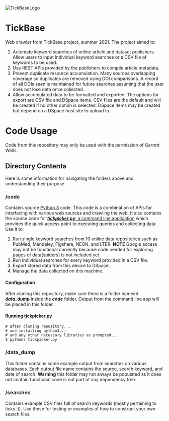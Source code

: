 ![TickBaseLogo](https://tickbase.net/wp-content/uploads/2021/01/TickBase-Logo-Horizontal_white-e1610842190868.png)
# TickBase
Web crawler from TickBase project, summer 2021. The project aimed to:
1. Automate keyword searches of online article and dataset publishers. Allow users to input individual keyword searches or a CSV file of keywords to be used.
2. Use REST APIs provided by the publishers to compile article metadata.
3. Prevent duplicate resource accumulation. Many sources overlapping coverage so duplicates are removed using DOI comparisons. A record of all DOIs seen is maintained for future searches assuming that the user does not lose data once collected.
4. Allow accumulated data to be formatted and exported. The options for export are CSV file and DSpace items. CSV files are the default and will be created if no other option is selected. DSpace items may be created but depend on a DSpace host site to upload to.

# Code Usage
Code from this repository may only be used with the permission of Garrett Wells.

## Directory Contents
Here is some information for navigating the folders above and understanding their purpose.

### /code
Contains source [Python 3](https://www.python.org/downloads/) code. This code is a combination of APIs for interfacing with various web sources and crawling the web. It also contains the source code for [_**tickpicker.py**_: a command line application](https://github.com/countryBumpkin/TickBase/blob/main/code/tickpicker.py) which provides the quick access point to executing queries and collecting data. Use it to:
1. Run single keyword searches from 10 online data repositories such as PubMed, Mendeley, Figshare, NEON, and LTER. **NOTE** Google access may not be functional currently because code needed for exploring pages of data(spiders) is not included yet.
2. Run individual searches for every keyword provided in a CSV file.
3. Export stored data from this device to DSpace.
4. Manage the data collected on this machine.

#### Configuration
After cloning this repository, make sure there is a folder nameed _**data_dump**_ inside the _**code**_ folder. Output from the command line app will be placed in this folder.

#### Running tickpicker.py
    # after cloning repository...
    # and installing python3...
    # and any other necessary libraries as prompted...
    $ python3 tickpicker.py

### /data_dump
This folder contains some example output from searches on various databases. Each output file name contains the source, search keyword, and date of search. **Warning** this folder may not always be populated as it does not contain functional code is not part of any dependency tree.

### /searches
Contains example CSV files full of search keywords (mostly pertaining to ticks :)). Use these for testing or examples of how to construct your own search files.

